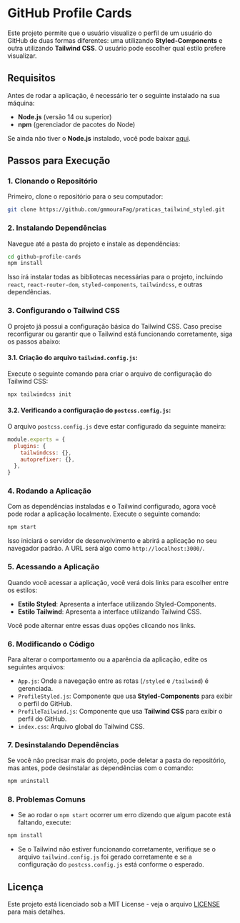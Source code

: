 
# GitHub Profile Cards

Este projeto permite que o usuário visualize o perfil de um usuário do GitHub de duas formas diferentes: uma utilizando **Styled-Components** e outra utilizando **Tailwind CSS**. O usuário pode escolher qual estilo prefere visualizar.

## Requisitos

Antes de rodar a aplicação, é necessário ter o seguinte instalado na sua máquina:

- **Node.js** (versão 14 ou superior)
- **npm** (gerenciador de pacotes do Node)

Se ainda não tiver o **Node.js** instalado, você pode baixar [aqui](https://nodejs.org/).

## Passos para Execução

### 1. Clonando o Repositório

Primeiro, clone o repositório para o seu computador:

```bash
git clone https://github.com/gmmouraFag/praticas_tailwind_styled.git
```

### 2. Instalando Dependências

Navegue até a pasta do projeto e instale as dependências:

```bash
cd github-profile-cards
npm install
```

Isso irá instalar todas as bibliotecas necessárias para o projeto, incluindo `react`, `react-router-dom`, `styled-components`, `tailwindcss`, e outras dependências.

### 3. Configurando o Tailwind CSS

O projeto já possui a configuração básica do Tailwind CSS. Caso precise reconfigurar ou garantir que o Tailwind está funcionando corretamente, siga os passos abaixo:

#### 3.1. Criação do arquivo `tailwind.config.js`:

Execute o seguinte comando para criar o arquivo de configuração do Tailwind CSS:

```bash
npx tailwindcss init
```

#### 3.2. Verificando a configuração do `postcss.config.js`:

O arquivo `postcss.config.js` deve estar configurado da seguinte maneira:

```js
module.exports = {
  plugins: {
    tailwindcss: {},
    autoprefixer: {},
  },
}
```

### 4. Rodando a Aplicação

Com as dependências instaladas e o Tailwind configurado, agora você pode rodar a aplicação localmente. Execute o seguinte comando:

```bash
npm start
```

Isso iniciará o servidor de desenvolvimento e abrirá a aplicação no seu navegador padrão. A URL será algo como `http://localhost:3000/`.

### 5. Acessando a Aplicação

Quando você acessar a aplicação, você verá dois links para escolher entre os estilos:

- **Estilo Styled**: Apresenta a interface utilizando Styled-Components.
- **Estilo Tailwind**: Apresenta a interface utilizando Tailwind CSS.

Você pode alternar entre essas duas opções clicando nos links.

### 6. Modificando o Código

Para alterar o comportamento ou a aparência da aplicação, edite os seguintes arquivos:

- `App.js`: Onde a navegação entre as rotas (`/styled` e `/tailwind`) é gerenciada.
- `ProfileStyled.js`: Componente que usa **Styled-Components** para exibir o perfil do GitHub.
- `ProfileTailwind.js`: Componente que usa **Tailwind CSS** para exibir o perfil do GitHub.
- `index.css`: Arquivo global do Tailwind CSS.

### 7. Desinstalando Dependências

Se você não precisar mais do projeto, pode deletar a pasta do repositório, mas antes, pode desinstalar as dependências com o comando:

```bash
npm uninstall
```

### 8. Problemas Comuns

- Se ao rodar o `npm start` ocorrer um erro dizendo que algum pacote está faltando, execute:

```bash
npm install
```

- Se o Tailwind não estiver funcionando corretamente, verifique se o arquivo `tailwind.config.js` foi gerado corretamente e se a configuração do `postcss.config.js` está conforme o esperado.


## Licença

Este projeto está licenciado sob a MIT License - veja o arquivo [LICENSE](LICENSE) para mais detalhes.
